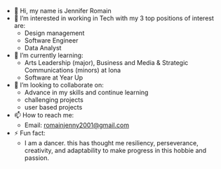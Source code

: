 - 👋 Hi, my name is Jennifer Romain
- 👀 I’m interested in working in Tech with my 3 top positions of interest are:
     - Design management
     - Software Engineer
     - Data Analyst
- 🌱 I’m currently learning:
     - Arts Leadership (major), Business and Media & Strategic Communications (minors) at Iona
     - Software at Year Up
- 💞️ I’m looking to collaborate on:
     - Advance in my skills and continue learning
     - challenging projects
     - user based projects
- 📫 How to reach me:
     - Email: romainjenny2001@gmail.com
- ⚡ Fun fact:
     - I am a dancer. this has thought me resiliency, perseverance, creativity, and adaptability to make progress in this hobbie and passion.
